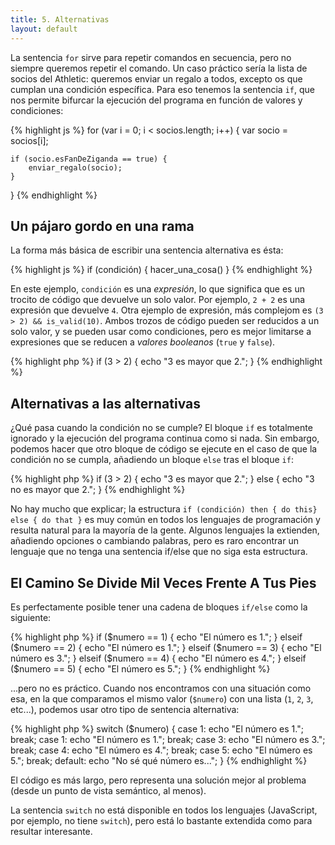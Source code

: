 ```yaml
---
title: 5. Alternativas
layout: default
---
```


La sentencia `for` sirve para repetir comandos en secuencia, pero no siempre queremos repetir el comando. 
Un caso práctico sería la lista de socios del Athletic: queremos enviar un regalo a todos, excepto os que cumplan
una condición específica. Para eso tenemos la sentencia `if`, que nos permite bifurcar la ejecución del programa
en función de valores y condiciones:

{% highlight js %}
for (var i = 0; i < socios.length; i++) {
    var socio = socios[i];

    if (socio.esFanDeZiganda == true) {
        enviar_regalo(socio);
    }
}
{% endhighlight %}

## Un pájaro gordo en una rama

La forma más básica de escribir una sentencia alternativa es ésta:

{% highlight js %}
if (condición) {
    hacer_una_cosa()
}
{% endhighlight %}

En este ejemplo, `condición` es una *expresión*, lo que significa que es un trocito de código que
devuelve un solo valor. Por ejemplo, `2 + 2` es una expresión que devuelve `4`. Otra ejemplo de
expresión, más complejom es `(3 > 2) && is_valid(10)`. Ambos trozos de código pueden ser
reducidos a un solo valor, y se pueden usar como condiciones, pero es mejor limitarse a expresiones
que se reducen a *valores booleanos* (`true` y `false`).

{% highlight php %}
if (3 > 2) {
    echo "3 es mayor que 2.";
}
{% endhighlight %}

## Alternativas a las alternativas

¿Qué pasa cuando la condición no se cumple? El
bloque `if` es totalmente ignorado y la ejecución del programa continua como si nada. Sin embargo, 
podemos hacer que otro bloque de código se ejecute en el caso de que la condición no se cumpla,
añadiendo un bloque `else` tras el bloque `if`:

{% highlight php %}
if (3 > 2) {
    echo "3 es mayor que 2.";
} else {
    echo "3 no es mayor que 2.";
}
{% endhighlight %}

No hay mucho que explicar; la estructura `if (condición) then { do this} else { do that }` es muy 
común en todos los lenguajes de programación y resulta natural para la mayoría de la gente. Algunos
lenguajes la extienden, añadiendo opciones o cambiando palabras, pero es raro encontrar un lenguaje
que no tenga una sentencia if/else que no siga esta estructura.

## El Camino Se Divide Mil Veces Frente A Tus Pies

Es perfectamente posible tener una cadena de bloques `if/else` como la siguiente:

{% highlight php %}
if ($numero == 1) {
    echo "El número es 1.";
} elseif ($numero == 2) {
    echo "El número es 1.";
} elseif ($numero == 3) {
    echo "El número es 3.";
} elseif ($numero == 4) {
    echo "El número es 4.";
} elseif ($numero == 5) {
    echo "El número es 5.";
}
{% endhighlight %}

...pero no es práctico. Cuando nos encontramos con una situación como esa, en la que comparamos el mismo
valor (`$numero`) con una lista (`1`, `2`, `3`, etc...), podemos usar otro tipo de sentencia alternativa:

{% highlight php %}
switch ($numero) {
    case 1:
        echo "El número es 1.";
        break;
    case 1:
        echo "El número es 1.";
        break;
    case 3:
        echo "El número es 3.";
        break;
    case 4:
        echo "El número es 4.";
        break;
    case 5:
        echo "El número es 5.";
        break;
    default:
        echo "No sé qué número es...";
}
{% endhighlight %}

El código es más largo, pero representa una solución mejor al problema (desde un punto de vista 
semántico, al menos).

La sentencia `switch` no está disponible en todos los lenguajes (JavaScript, por ejemplo, no 
tiene `switch`), pero está lo bastante extendida como para resultar interesante.
